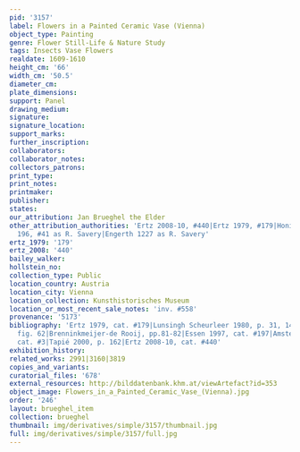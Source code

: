 ```yaml
---
pid: '3157'
label: Flowers in a Painted Ceramic Vase (Vienna)
object_type: Painting
genre: Flower Still-Life & Nature Study
tags: Insects Vase Flowers
realdate: 1609-1610
height_cm: '66'
width_cm: '50.5'
diameter_cm: 
plate_dimensions: 
support: Panel
drawing_medium: 
signature: 
signature_location: 
support_marks: 
further_inscription: 
collaborators: 
collaborator_notes: 
collectors_patrons: 
print_type: 
print_notes: 
printmaker: 
publisher: 
states: 
our_attribution: Jan Brueghel the Elder
other_attribution_authorities: 'Ertz 2008-10, #440|Ertz 1979, #179|Honig database|Mechel
  196, #41 as R. Savery|Engerth 1227 as R. Savery'
ertz_1979: '179'
ertz_2008: '440'
bailey_walker: 
hollstein_no: 
collection_type: Public
location_country: Austria
location_city: Vienna
location_collection: Kunsthistorisches Museum
location_or_most_recent_sale_notes: 'inv. #558'
provenance: '5173'
bibliography: 'Ertz 1979, cat. #179|Lunsingh Scheurleer 1980, p. 31, 144, note 120,
  fig. 62|Brenninkmeijer-de Rooij, pp.81-82|Essen 1997, cat. #197|Amsterdam 1999,
  cat. #3|Tapié 2000, p. 162|Ertz 2008-10, cat. #440'
exhibition_history: 
related_works: 2991|3160|3819
copies_and_variants: 
curatorial_files: '678'
external_resources: http://bilddatenbank.khm.at/viewArtefact?id=353
object_image: Flowers_in_a_Painted_Ceramic_Vase_(Vienna).jpg
order: '246'
layout: brueghel_item
collection: brueghel
thumbnail: img/derivatives/simple/3157/thumbnail.jpg
full: img/derivatives/simple/3157/full.jpg
---
```

